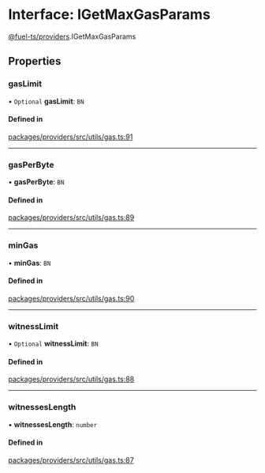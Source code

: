 # Interface: IGetMaxGasParams

[@fuel-ts/providers](/api/Providers/index.md).IGetMaxGasParams

## Properties

### gasLimit

• `Optional` **gasLimit**: `BN`

#### Defined in

[packages/providers/src/utils/gas.ts:91](https://github.com/FuelLabs/fuels-ts/blob/b3f5afed/packages/providers/src/utils/gas.ts#L91)

___

### gasPerByte

• **gasPerByte**: `BN`

#### Defined in

[packages/providers/src/utils/gas.ts:89](https://github.com/FuelLabs/fuels-ts/blob/b3f5afed/packages/providers/src/utils/gas.ts#L89)

___

### minGas

• **minGas**: `BN`

#### Defined in

[packages/providers/src/utils/gas.ts:90](https://github.com/FuelLabs/fuels-ts/blob/b3f5afed/packages/providers/src/utils/gas.ts#L90)

___

### witnessLimit

• `Optional` **witnessLimit**: `BN`

#### Defined in

[packages/providers/src/utils/gas.ts:88](https://github.com/FuelLabs/fuels-ts/blob/b3f5afed/packages/providers/src/utils/gas.ts#L88)

___

### witnessesLength

• **witnessesLength**: `number`

#### Defined in

[packages/providers/src/utils/gas.ts:87](https://github.com/FuelLabs/fuels-ts/blob/b3f5afed/packages/providers/src/utils/gas.ts#L87)
